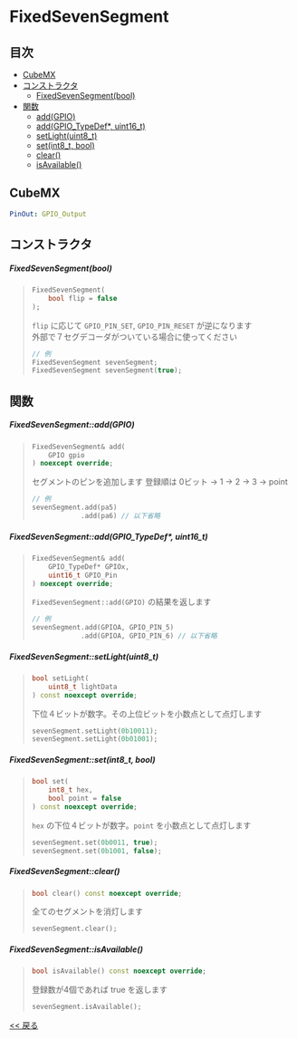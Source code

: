 # FixedSevenSegment

## 目次
- [CubeMX](#CubeMX)
- [コンストラクタ](#コンストラクタ)
  - [FixedSevenSegment(bool)](#fixedsevensegmentbool)
- [関数](#関数)
  - [add(GPIO)](#fixedsevensegmentaddgpio)
  - [add(GPIO_TypeDef*, uint16_t)](#fixedsevensegmentaddgpio_typedef-uint16_t)
  - [setLight(uint8_t)](#fixedsevensegmentsetlightuint8_t)
  - [set(int8_t, bool)](#fixedsevensegmentsetint8_t-bool)
  - [clear()](#fixedsevensegmentclear)
  - [isAvailable()](#fixedsevensegmentisavailable)

## CubeMX
```yaml
PinOut: GPIO_Output
```

## コンストラクタ
##### FixedSevenSegment(bool)
> ```c++
> FixedSevenSegment(
>     bool flip = false
> );
> ```
> `flip` に応じて `GPIO_PIN_SET`, `GPIO_PIN_RESET` が逆になります  
> 外部で７セグデコーダがついている場合に使ってください
> ```c++
> // 例
> FixedSevenSegment sevenSegment;
> FixedSevenSegment sevenSegment(true);
> ```

## 関数
##### FixedSevenSegment::add(GPIO)
> ```c++
> FixedSevenSegment& add(
>     GPIO gpio
> ) noexcept override;
> ```
> セグメントのピンを追加します
> 登録順は 0ビット → 1 → 2 → 3 → point
> ```c++
> // 例
> sevenSegment.add(pa5)
>             .add(pa6) // 以下省略
> ```

##### FixedSevenSegment::add(GPIO_TypeDef*, uint16_t)
> ```c++
> FixedSevenSegment& add(
>     GPIO_TypeDef* GPIOx,
>     uint16_t GPIO_Pin
> ) noexcept override;
> ```
> `FixedSevenSegment::add(GPIO)` の結果を返します  
> ```c++
> // 例
> sevenSegment.add(GPIOA, GPIO_PIN_5)
>             .add(GPIOA, GPIO_PIN_6) // 以下省略
> ```

##### FixedSevenSegment::setLight(uint8_t)
> ```c++
> bool setLight(
>     uint8_t lightData
> ) const noexcept override;
> ```
> 下位４ビットが数字。その上位ビットを小数点として点灯します
> ```c++
> sevenSegment.setLight(0b10011);
> sevenSegment.setLight(0b01001);
> ```

##### FixedSevenSegment::set(int8_t, bool)
> ```c++
> bool set(
>     int8_t hex,
>     bool point = false
> ) const noexcept override;
> ```
> `hex` の下位４ビットが数字。`point` を小数点として点灯します
> ```c++
> sevenSegment.set(0b0011, true);
> sevenSegment.set(0b1001, false);
> ```

##### FixedSevenSegment::clear()
> ```c++
> bool clear() const noexcept override;
> ```
> 全てのセグメントを消灯します
> ```c++
> sevenSegment.clear();
> ```

##### FixedSevenSegment::isAvailable()
> ```c++
> bool isAvailable() const noexcept override;
> ```
> 登録数が4個であれば true を返します  
> ```c++
> sevenSegment.isAvailable();
> ```

[<< 戻る](../INDEX.md)
